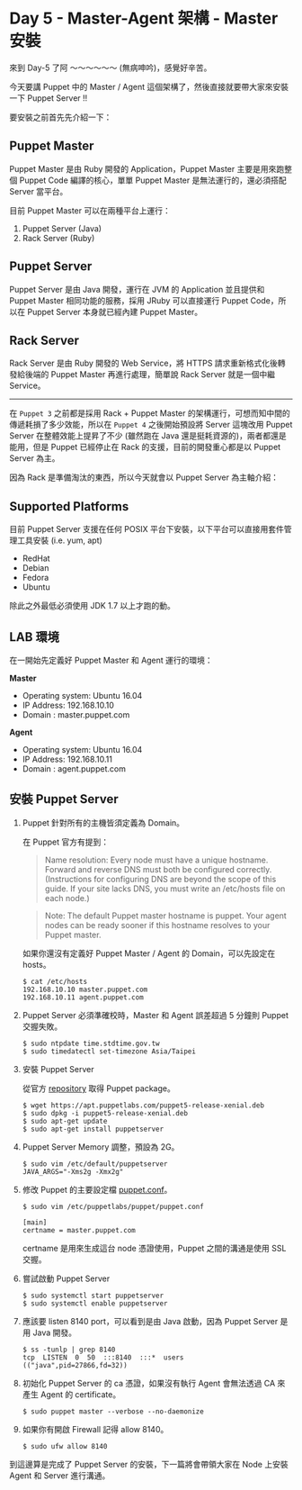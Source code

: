 # Day 5 - Master-Agent 架構 - Master 安裝

來到 Day-5 了阿 ～～～～～～ (無病呻吟)，感覺好辛苦。

今天要講 Puppet 中的 Master / Agent 這個架構了，然後直接就要帶大家來安裝一下 Puppet Server !!

要安裝之前首先先介紹一下：

## Puppet Master

Puppet Master 是由 Ruby 開發的 Application，Puppet Master 主要是用來跑整個 Puppet Code 編譯的核心，單單 Puppet Master 是無法運行的，還必須搭配 Server 當平台。

目前 Puppet Master 可以在兩種平台上運行：

1. Puppet Server (Java)
2. Rack Server (Ruby)

## Puppet Server 

Puppet Server 是由 Java 開發，運行在 JVM 的 Application 並且提供和 Puppet Master 相同功能的服務，採用 JRuby 可以直接運行 Puppet Code，所以在 Puppet Server 本身就已經內建 Puppet Master。

## Rack Server

Rack Server 是由 Ruby 開發的 Web Service，將 HTTPS 請求重新格式化後轉發給後端的 Puppet Master 再進行處理，簡單說 Rack Server 就是一個中繼 Service。

---

在 `Puppet 3` 之前都是採用 Rack + Puppet Master 的架構運行，可想而知中間的傳遞耗損了多少效能，所以在 `Puppet 4` 之後開始預設將 Server 這塊改用 Puppet Server 在整體效能上提昇了不少 (雖然跑在 Java 還是挺耗資源的)，兩者都還是能用，但是 Puppet 已經停止在 Rack 的支援，目前的開發重心都是以 Puppet Server 為主。

因為 Rack 是準備淘汰的東西，所以今天就會以 Puppet Server 為主軸介紹：

## Supported Platforms

目前 Puppet Server 支援在任何 POSIX 平台下安裝，以下平台可以直接用套件管理工具安裝 (i.e. yum, apt)

- RedHat
- Debian
- Fedora
- Ubuntu

除此之外最低必須使用 JDK 1.7 以上才跑的動。

## LAB 環境

在一開始先定義好 Puppet Master 和 Agent 運行的環境：

**Master**

- Operating system: Ubuntu 16.04
- IP Address: 192.168.10.10
- Domain : master.puppet.com

**Agent**

- Operating system: Ubuntu 16.04
- IP Address: 192.168.10.11
- Domain : agent.puppet.com

## 安裝 Puppet Server

1. Puppet 針對所有的主機皆須定義為 Domain。

    在 Puppet 官方有提到：
    
    > Name resolution: Every node must have a unique hostname. Forward and reverse DNS must both be configured correctly. (Instructions for configuring DNS are beyond the scope of this guide. If your site lacks DNS, you must write an /etc/hosts file on each node.)
        
    > Note: The default Puppet master hostname is puppet. Your agent nodes can be ready sooner if this hostname resolves to your Puppet master.
        
    如果你還沒有定義好 Puppet Master / Agent 的 Domain，可以先設定在 hosts。
        
    ```shell
    $ cat /etc/hosts
    192.168.10.10 master.puppet.com
    192.168.10.11 agent.puppet.com
    ```

1. Puppet Server 必須準確校時，Master 和 Agent 誤差超過 5 分鐘則 Puppet 交握失敗。

    ```shell
    $ sudo ntpdate time.stdtime.gov.tw
    $ sudo timedatectl set-timezone Asia/Taipei
    ```

1. 安裝 Puppet Server

    從官方 [repository][puppet-platform] 取得 Puppet package。

    ```shell
    $ wget https://apt.puppetlabs.com/puppet5-release-xenial.deb
    $ sudo dpkg -i puppet5-release-xenial.deb
    $ sudo apt-get update
    $ sudo apt-get install puppetserver
    ```
  
1. Puppet Server Memory 調整，預設為 2G。

    ```shell
    $ sudo vim /etc/default/puppetserver
    JAVA_ARGS="-Xms2g -Xmx2g"
    ```

1. 修改 Puppet 的主要設定檔 [puppet.conf][puppet-conf]。

    ```shell
    $ sudo vim /etc/puppetlabs/puppet/puppet.conf
    
    [main]
    certname = master.puppet.com
    ```

    certname 是用來生成這台 node 憑證使用，Puppet 之間的溝通是使用 SSL 交握。

1. 嘗試啟動 Puppet Server

    ```shell
    $ sudo systemctl start puppetserver
    $ sudo systemctl enable puppetserver
    ```

1. 應該要 listen 8140 port，可以看到是由 Java 啟動，因為 Puppet Server 是用 Java 開發。

    ```shell
    $ ss -tunlp | grep 8140
    tcp  LISTEN  0  50  :::8140  :::*  users  (("java",pid=27866,fd=32))
    ```

1. 初始化 Puppet Server 的 ca 憑證，如果沒有執行 Agent 會無法透過 CA 來產生 Agent 的 certificate。

    ```shell
    $ sudo puppet master --verbose --no-daemonize
    ```

1. 如果你有開啟 Firewall 記得 allow 8140。

    ```shell
    $ sudo ufw allow 8140
    ```
    
到這邊算是完成了 Puppet Server 的安裝，下一篇將會帶領大家在 Node 上安裝 Agent 和 Server 進行溝通。

[puppet-platform]: https://docs.puppet.com/puppet/5.3/puppet_platform.html
[puppet-conf]: https://docs.puppet.com/puppet/5.3/configuration.html





